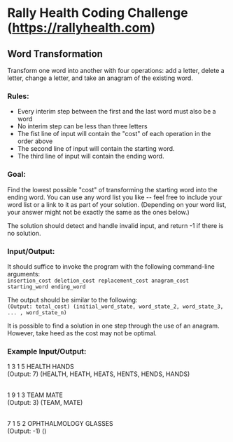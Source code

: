 # Rally Health Coding Challenge (https://rallyhealth.com)

## Word Transformation
Transform one word into another with four operations: add a letter, delete a letter, change a letter, and take an anagram of the existing word.

### Rules:
- Every interim step between the first and the last word must also be a word
- No interim step can be less than three letters
- The fist line of input will contain the "cost" of each operation in the order above
- The second line of input will contain the starting word.
- The third line of input will contain the ending word.

### Goal:
Find the lowest possible "cost" of transforming the starting word into the ending word. You can use any word list you like -- feel free to include your word list or a link to it as part of your solution. (Depending on your word list, your answer might not be exactly the same as the ones below.)

The solution should detect and handle invalid input, and return -1 if there is no solution.

### Input/Output:
It should suffice to invoke the program with the following command-line arguments:<br/>
`insertion_cost deletion_cost replacement_cost anagram_cost starting_word ending_word`

The output should be similar to the following:<br/>
`(Output: total_cost) (initial_word_state, word_state_2, word_state_3, ... , word_state_n)`

It is possible to find a solution in one step through the use of an anagram. However, take heed as the cost may not be optimal.

### Example Input/Output:
1 3 1 5 HEALTH HANDS<br/>
(Output: 7) (HEALTH, HEATH, HEATS, HENTS, HENDS, HANDS)<br/><br/>

1 9 1 3 TEAM MATE<br/>
(Output: 3) (TEAM, MATE)<br/><br/>

7 1 5 2 OPHTHALMOLOGY GLASSES<br/>
(Output: -1) ()
